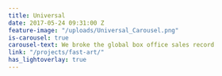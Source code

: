 ```yaml
---
title: Universal
date: 2017-05-24 09:31:00 Z
feature-image: "/uploads/Universal_Carousel.png"
is-carousel: true
carousel-text: We broke the global box office sales record
link: "/projects/fast-art/"
has_lightoverlay: true
---
```


